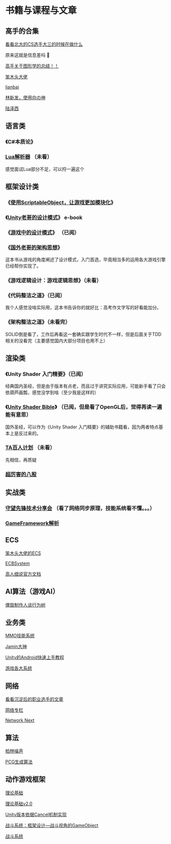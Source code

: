 # 书籍与课程与文章

## 高手的合集

[看看北大的CS选手大三的时候在做什么](https://csdiy.wiki/)

原来这就是信息差吗 🤔

[高手关于图形学的总结！！](https://github.com/QianMo/Game-Programmer-Study-Notes)

[笨木头大佬](http://www.benmutou.com/)

[lianbai](https://lianbai.github.io/)

[林新发，使用向の神](https://linxinfa.blog.csdn.net/?type=blog)

[陆泽西](http://www.luzexi.com/)

## 语言类

### 《C#本质论》

### [Lua解析器](https://zhuanlan.zhihu.com/p/49972755) （未看）

感觉面试Lua部分不足，可以捋一遍这个

## 框架设计类

### 《[使用ScriptableObject，让游戏更加模块化](/LearningResource/create-modular-game-architecture-in-unity-with-scriptableobjects.pdf)》  

### 《[Unity老哥的设计模式](/LearningResource/level-up-your-code-with-game-programming-patterns.pdf)》  e-book

### 《[游戏中的设计模式](https://gpp.tkchu.me/)》 （已阅）

### 《[国外老哥的架构思想](https://github.com/sschmid/Entitas/wiki/How-I-build-games-with-Entitas-(FNGGames))》

这本书从游戏的角度阐述了设计模式，入门首选，毕竟相当多的运用各大游戏引擎已经帮你实现了。

### 《游戏逻辑设计：游戏逻辑思想》（未看）

### 《代码整洁之道》（已阅）

我个人感觉没啥实际用，这本书告诉你的就好比：高考作文字写的好看能加分。

### 《架构整洁之道》（未看完）

SOLID倒是看了，工作后再看这一套确实跟学生时代不一样，但是后面关于TDD相关的没看完（主要感觉国内大部分项目也用不上）

## 渲染类

### 《Unity Shader 入门精要》（已阅）

经典国内圣经，但是由于版本有点老，而且过于讲究实际应用，可能新手看了只会依葫芦画瓢，感觉没学到啥（至少我是这样的）

### 《[Unity Shader Bible](/LearningResource/_OceanofPDF.com_The_Unity_Shaders_Bible_-_Fabrizio_Espindola.pdf)》 （已阅，但是看了OpenGL后，觉得再读一遍能有意思）

国外圣经，可以作为《Unity Shader 入门精要》的辅助书籍看，因为两者特点基本上是反过来的。

### [TA百人计划](https://learn.u3d.cn/tutorial/technical-artist-may?chapterId=63562b28edca72001f21d0e5#61a09525c8ee5900202cd79b) （未看）

先相信，再质疑

### [超厉害的八股](https://zhuanlan.zhihu.com/p/430541328)

## 实战类

### [守望先锋技术分享会](https://www.lfzxb.top/ow-gdc-share-table-of-contents/) （看了网络同步原理，技能系统看不懂。。。）

### [GameFramework解析](https://www.zhihu.com/column/c_1436501161410596864)

## ECS

[笨木头大佬的ECS](http://www.benmutou.com/archives/2772)

[ECBSystem](https://zhuanlan.zhihu.com/p/258927066)

[高人细说官方文档](https://docs.killliu.com/docs/unity/entities/)

## AI算法（游戏AI）

[僵毁制作人谈行为树](https://www.gamedeveloper.com/programming/behavior-trees-for-ai-how-they-work)

## 业务类

[MMO技能系统](https://zhuanlan.zhihu.com/p/147681650)

[Jamin大神](https://www.zhihu.com/people/liang-zhi-ming-70/posts)

[Unity的Android快速上手教程](https://cloud.tencent.com/developer/article/1359515)

[游戏各大系统](https://space.bilibili.com/26885148)

## 网络

[看看沉淀后的职业选手的文章](https://skywind.me/blog/archives/1343)

[网络专栏](https://www.zhihu.com/column/c_1772437388562092033)

[Network Next](https://gafferongames.com/#posts)

## 算法

[柏林噪声](https://www.youtube.com/watch?v=wbpMiKiSKm8&list=PLFt_AvWsXl0eBW2EiBtl_sxmDtSgZBxB3)

[PCG生成算法](https://www.pcgbook.com/)

## 动作游戏框架

[理论基础](https://gwb.tencent.com/community/detail/133952)

[理论基础v2.0](https://mp.weixin.qq.com/s?__biz=MzA3NjQzMzYxMw==&mid=2650635859&idx=1&sn=ba171829af2fc461f5e5be9dcafc804e&chksm=87688ff1b01f06e77d42952eb6207feb736781798c7bdaaeb6df60f40986d6a452e8824ed94c&mpshare=1&scene=23&srcid=1025GxLrb9dTlBpNgWSbaQiN&sharer_shareinfo=7bd6fe24079630c5f2f68701fc31a9a8&sharer_shareinfo_first=7bd6fe24079630c5f2f68701fc31a9a8#rd)

[Unity版本依据Cancel机制实现](https://github.com/kierstone/ACT-Game-Action-System/tree/main)

[战斗系统：框架设计—战斗视角的GameObject](https://mp.weixin.qq.com/s?__biz=Mzk0MjcwNTY4MA==&mid=2247484186&idx=1&sn=fde958e5c26b7e7ba572eee0b64211c8&scene=21#wechat_redirect)

[战斗系统](https://www.zhihu.com/column/c_1886352766663909941)
